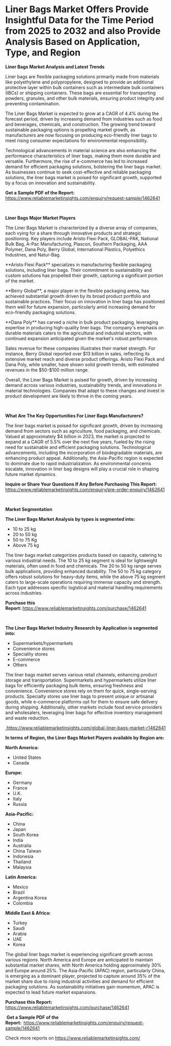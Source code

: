 <p><h1>Liner Bags Market Offers Provide Insightful Data for the Time Period from 2025 to 2032 and also Provide Analysis Based on Application, Type, and Region</h1></p><p><strong>Liner Bags Market Analysis and Latest Trends</strong></p>
<p><p>Liner bags are flexible packaging solutions primarily made from materials like polyethylene and polypropylene, designed to provide an additional protective layer within bulk containers such as intermediate bulk containers (IBCs) or shipping containers. These bags are essential for transporting powders, granules, and other bulk materials, ensuring product integrity and preventing contamination. </p><p>The Liner Bags Market is expected to grow at a CAGR of 4.4% during the forecast period, driven by increasing demand from industries such as food and beverages, chemicals, and construction. The growing trend toward sustainable packaging options is propelling market growth, as manufacturers are now focusing on producing eco-friendly liner bags to meet rising consumer expectations for environmental responsibility. </p><p>Technological advancements in material science are also enhancing the performance characteristics of liner bags, making them more durable and versatile. Furthermore, the rise of e-commerce has led to increased demand for efficient packaging solutions, bolstering the liner bags market. As businesses continue to seek cost-effective and reliable packaging solutions, the liner bags market is poised for significant growth, supported by a focus on innovation and sustainability.</p></p>
<p><strong>Get a Sample PDF of the Report:&nbsp;</strong> <a href="https://www.reliablemarketinsights.com/enquiry/request-sample/1462641?utm_campaign=3044&utm_medium=2&utm_source=Github&utm_content=ia&utm_term=08032025&utm_id=liner-bags">https://www.reliablemarketinsights.com/enquiry/request-sample/1462641</a></p>
<p>&nbsp;</p>
<p><strong>Liner Bags Major Market Players</strong></p>
<p><p>The Liner Bags Market is characterized by a diverse array of companies, each vying for a share through innovative products and strategic positioning. Key players include Aristo Flexi Pack, GLOBAL-PAK, National Bulk Bag, A-Pac Manufacturing, Plascon, Southern Packaging, AAA Polymer, Dana Poly, Berry Global, International Plastics, Polyethics Industries, and Natur-Bag.</p><p>**Aristo Flexi Pack** specializes in manufacturing flexible packaging solutions, including liner bags. Their commitment to sustainability and custom solutions has propelled their growth, capturing a significant portion of the market.</p><p>**Berry Global**, a major player in the flexible packaging arena, has achieved substantial growth driven by its broad product portfolio and sustainable practices. Their focus on innovation in liner bags has positioned them well for future expansion, particularly amid increasing demand for eco-friendly packaging solutions.</p><p>**Dana Poly** has carved a niche in bulk product packaging, leveraging expertise in producing high-quality liner bags. The company's emphasis on durable materials caters to the agricultural and industrial sectors, with continued expansion anticipated given the market's robust performance.</p><p>Sales revenue for these companies illustrates their market strength. For instance, Berry Global reported over $13 billion in sales, reflecting its extensive market reach and diverse product offerings. Aristo Flexi Pack and Dana Poly, while smaller, have shown solid growth trends, with estimated revenues in the $50-$100 million range.</p><p>Overall, the Liner Bags Market is poised for growth, driven by increasing demand across various industries, sustainability trends, and innovations in material technologies. Companies that adapt to these changes and invest in product development are likely to thrive in the coming years.</p></p>
<p>&nbsp;</p>
<p><strong>What Are The Key Opportunities For Liner Bags Manufacturers?</strong></p>
<p><p>The liner bags market is poised for significant growth, driven by increasing demand from sectors such as agriculture, food packaging, and chemicals. Valued at approximately $4 billion in 2023, the market is projected to expand at a CAGR of 5.5% over the next five years, fueled by the rising need for sustainable and efficient packaging solutions. Technological advancements, including the incorporation of biodegradable materials, are enhancing product appeal. Additionally, the Asia-Pacific region is expected to dominate due to rapid industrialization. As environmental concerns escalate, innovation in liner bag designs will play a crucial role in shaping future market dynamics.</p></p>
<p><strong>Inquire or Share Your Questions If Any Before Purchasing This Report:</strong> <a href="https://www.reliablemarketinsights.com/enquiry/pre-order-enquiry/1462641?utm_campaign=3044&utm_medium=2&utm_source=Github&utm_content=ia&utm_term=08032025&utm_id=liner-bags">https://www.reliablemarketinsights.com/enquiry/pre-order-enquiry/1462641</a></p>
<p>&nbsp;</p>
<p><strong>Market Segmentation</strong></p>
<p><strong>The Liner Bags Market Analysis by types is segmented into:</strong></p>
<p><ul><li>10 to 25 kg</li><li>20 to 50 kg</li><li>50 to 75 Kg</li><li>Above 75 kg</li></ul></p>
<p><p>The liner bags market categorizes products based on capacity, catering to various industrial needs. The 10 to 25 kg segment is ideal for lightweight materials, often used in food and chemicals. The 20 to 50 kg range serves bulk applications, providing enhanced durability. The 50 to 75 kg category offers robust solutions for heavy-duty items, while the above 75 kg segment caters to large-scale operations requiring immense capacity and strength. Each type addresses specific logistical and material handling requirements across industries.</p></p>
<p><strong>Purchase this Report:&nbsp;</strong><a href="https://www.reliablemarketinsights.com/purchase/1462641?utm_campaign=3044&utm_medium=2&utm_source=Github&utm_content=ia&utm_term=08032025&utm_id=liner-bags">https://www.reliablemarketinsights.com/purchase/1462641</a></p>
<p>&nbsp;</p>
<p><strong>The Liner Bags Market Industry Research by Application is segmented into:</strong></p>
<p><ul><li>Supermarkets/hypermarkets</li><li>Convenience stores</li><li>Speciality stores</li><li>E-commerce</li><li>Others</li></ul></p>
<p><p>The liner bags market serves various retail channels, enhancing product storage and transportation. Supermarkets and hypermarkets utilize liner bags for efficiently packaging bulk items, ensuring freshness and convenience. Convenience stores rely on them for quick, single-serving products. Specialty stores use liner bags to present unique or artisanal goods, while e-commerce platforms opt for them to ensure safe delivery during shipping. Additionally, other markets include food service providers and wholesalers, leveraging liner bags for effective inventory management and waste reduction.</p></p>
<p><a href="https://www.reliablemarketinsights.com/global-liner-bags-market-r1462641?utm_campaign=3044&utm_medium=2&utm_source=Github&utm_content=ia&utm_term=08032025&utm_id=liner-bags">&nbsp;https://www.reliablemarketinsights.com/global-liner-bags-market-r1462641</a></p>
<p><strong>In terms of Region, the Liner Bags Market Players available by Region are:</strong></p>
<p>
    <p> <strong> North America: </strong>
        <ul>
            <li>United States</li>
            <li>Canada</li>
        </ul>
        </p> 
    <p> <strong> Europe: </strong>
        <ul>
            <li>Germany</li>
            <li>France</li>
            <li>U.K.</li>
            <li>Italy</li>
            <li>Russia</li>
        </ul>
        </p> 
    <p> <strong> Asia-Pacific: </strong>
        <ul>
            <li>China</li>
            <li>Japan</li>
            <li>South Korea</li>
            <li>India</li>
            <li>Australia</li>
            <li>China Taiwan</li>
            <li>Indonesia</li>
            <li>Thailand</li>
            <li>Malaysia</li>
        </ul>
        </p> 
    <p> <strong> Latin America: </strong>
        <ul>
            <li>Mexico</li>
            <li>Brazil</li>
            <li>Argentina Korea</li>
            <li>Colombia</li>
        </ul>
        </p> 
    <p> <strong> Middle East & Africa: </strong>
        <ul>
            <li>Turkey</li>
            <li>Saudi</li>
            <li>Arabia</li>
            <li>UAE</li>
            <li>Korea</li>
        </ul>
    </p>
    </p>
<p><p>The global liner bags market is experiencing significant growth across various regions. North America and Europe are anticipated to maintain substantial market shares, with North America holding approximately 30% and Europe around 25%. The Asia-Pacific (APAC) region, particularly China, is emerging as a dominant player, projected to capture around 35% of the market share due to rising industrial activities and demand for efficient packaging solutions. As sustainability initiatives gain momentum, APAC is expected to lead future market expansions.</p></p>
<p><strong>Purchase this Report: </strong><a href="https://www.reliablemarketinsights.com/purchase/1462641?utm_campaign=3044&utm_medium=2&utm_source=Github&utm_content=ia&utm_term=08032025&utm_id=liner-bags">https://www.reliablemarketinsights.com/purchase/1462641</a></p>
<p>&nbsp;<strong>Get a Sample PDF of the Report:&nbsp;&nbsp;</strong><a href="https://www.reliablemarketinsights.com/enquiry/request-sample/1462641?utm_campaign=3044&utm_medium=2&utm_source=Github&utm_content=ia&utm_term=08032025&utm_id=liner-bags">https://www.reliablemarketinsights.com/enquiry/request-sample/1462641</a></p>
<p><strong></strong></p>
<p>Check more reports on <a href="https://www.reliablemarketinsights.com/?utm_campaign=3044&utm_medium=2&utm_source=Github&utm_content=ia&utm_term=08032025&utm_id=liner-bags">https://www.reliablemarketinsights.com/</a></p>